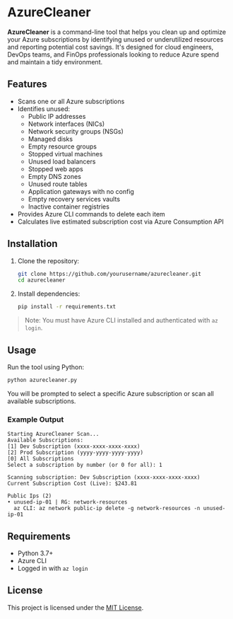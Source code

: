# AzureCleaner

**AzureCleaner** is a command-line tool that helps you clean up and optimize your Azure subscriptions by identifying unused or underutilized resources and reporting potential cost savings. It's designed for cloud engineers, DevOps teams, and FinOps professionals looking to reduce Azure spend and maintain a tidy environment.

## Features
- Scans one or all Azure subscriptions
- Identifies unused:
  - Public IP addresses
  - Network interfaces (NICs)
  - Network security groups (NSGs)
  - Managed disks
  - Empty resource groups
  - Stopped virtual machines
  - Unused load balancers
  - Stopped web apps
  - Empty DNS zones
  - Unused route tables
  - Application gateways with no config
  - Empty recovery services vaults
  - Inactive container registries
- Provides Azure CLI commands to delete each item
- Calculates live estimated subscription cost via Azure Consumption API

## Installation
1. Clone the repository:
   ```bash
   git clone https://github.com/yourusername/azurecleaner.git
   cd azurecleaner
   ```
2. Install dependencies:
   ```bash
   pip install -r requirements.txt
   ```

> Note: You must have Azure CLI installed and authenticated with `az login`.

## Usage
Run the tool using Python:
```bash
python azurecleaner.py
```

You will be prompted to select a specific Azure subscription or scan all available subscriptions.

### Example Output
```
Starting AzureCleaner Scan...
Available Subscriptions:
[1] Dev Subscription (xxxx-xxxx-xxxx-xxxx)
[2] Prod Subscription (yyyy-yyyy-yyyy-yyyy)
[0] All Subscriptions
Select a subscription by number (or 0 for all): 1

Scanning subscription: Dev Subscription (xxxx-xxxx-xxxx-xxxx)
Current Subscription Cost (Live): $243.81

Public Ips (2)
• unused-ip-01 | RG: network-resources
  az CLI: az network public-ip delete -g network-resources -n unused-ip-01
```

## Requirements
- Python 3.7+
- Azure CLI
- Logged in with `az login`


## License
This project is licensed under the [MIT License](LICENSE).

